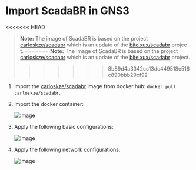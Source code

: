 # Import ScadaBR in GNS3

<<<<<<< HEAD
> **Note:** The image of ScadaBR is based on the project [carloskze/scadabr](https://hub.docker.com/r/carloskze/scadabr) which is an update of the [bitelxux/scadabr](https://github.com/bitelxux/scadabr) projec
t.
=======
> **Note:** The image of ScadaBR is based on the project [carloskze/scadabr](https://hub.docker.com/r/carloskze/scadabr) which is an update of the [bitelxux/scadabr](https://github.com/bitelxux/scadabr) project.
>>>>>>> 8b89d4a3342cc13dc449518e516c890bbb29cf92

1. Import the [carloskze/scadabr](https://hub.docker.com/r/carloskze/scadabr) image from docker hub: `docker pull carloskze/scadabr`.

2. Import the docker container:

    ![image](https://user-images.githubusercontent.com/6643905/217917979-b9f6edec-bc9d-4561-832a-4591be7fa32a.png)

3. Apply the following basic configurations:

    ![image](https://user-images.githubusercontent.com/6643905/217918649-19b5a735-e39b-4dda-ab68-099f12e36860.png)

4. Apply the following network configurations:

    ![image](https://user-images.githubusercontent.com/6643905/217919051-565afa38-7e78-4a44-af06-9bd831e8f3dc.png)
